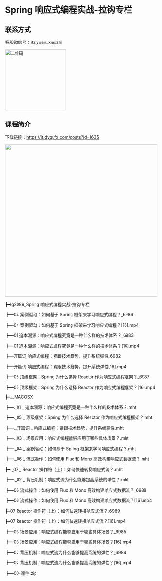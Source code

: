 # Spring 响应式编程实战-拉钩专栏

## 联系方式

客服微信号：itziyuan_xiaozhi

<img src="https://ziyuanyun.oss-cn-guangzhou.aliyuncs.com/common/20240614073449/666b82192834a.jpg" width="200" height="200" alt="二维码">

## 课程简介

下载链接：https://it.dyqufx.com/posts?id=1635

<img src="https://ziyuanyun.oss-cn-guangzhou.aliyuncs.com/yun/20240515183456/66448fd02f6f1.jpg" width="500" alt="">

  ┣━lg2089_Spring 响应式编程实战-拉钩专栏

 ┣━04 案例驱动：如何基于 Spring 框架来学习响应式编程？_6986

 ┣━04 案例驱动：如何基于 Spring 框架来学习响应式编程？[16].mp4

 ┣━01 追本溯源：响应式编程究竟是一种什么样的技术体系？_6983

 ┣━01 追本溯源：响应式编程究竟是一种什么样的技术体系？[16].mp4

 ┣━开篇词 响应式编程：紧跟技术趋势，提升系统弹性_6982

 ┣━开篇词 响应式编程：紧跟技术趋势，提升系统弹性[16].mp4

 ┣━05 顶级框架：Spring 为什么选择 Reactor 作为响应式编程框架？_6987

 ┣━05 顶级框架：Spring 为什么选择 Reactor 作为响应式编程框架？[16].mp4

 ┣━__MACOSX

 ┣━._01 _ 追本溯源：响应式编程究竟是一种什么样的技术体系？.mht

 ┣━._05 _ 顶级框架：Spring 为什么选择 Reactor 作为响应式编程框架？.mht

 ┣━._开篇词 _ 响应式编程：紧跟技术趋势，提升系统弹性.mht

 ┣━._03 _ 场景应用：响应式编程能够应用于哪些具体场景？.mht

 ┣━._04 _ 案例驱动：如何基于 Spring 框架来学习响应式编程？.mht

 ┣━._06 _ 流式操作：如何使用 Flux 和 Mono 高效构建响应式数据流？.mht

 ┣━._07 _ Reactor 操作符（上）：如何快速转换响应式流？.mht

 ┣━._02 _ 背压机制：响应式流为什么能够提高系统的弹性？.mht

 ┣━06 流式操作：如何使用 Flux 和 Mono 高效构建响应式数据流？_6988

 ┣━06 流式操作：如何使用 Flux 和 Mono 高效构建响应式数据流？[16].mp4

 ┣━07 Reactor 操作符（上）：如何快速转换响应式流？_6989

 ┣━07 Reactor 操作符（上）：如何快速转换响应式流？[16].mp4

 ┣━03 场景应用：响应式编程能够应用于哪些具体场景？_6985

 ┣━03 场景应用：响应式编程能够应用于哪些具体场景？[16].mp4

 ┣━02 背压机制：响应式流为什么能够提高系统的弹性？_6984

 ┣━02 背压机制：响应式流为什么能够提高系统的弹性？[16].mp4

 ┣━00-课件.zip

  